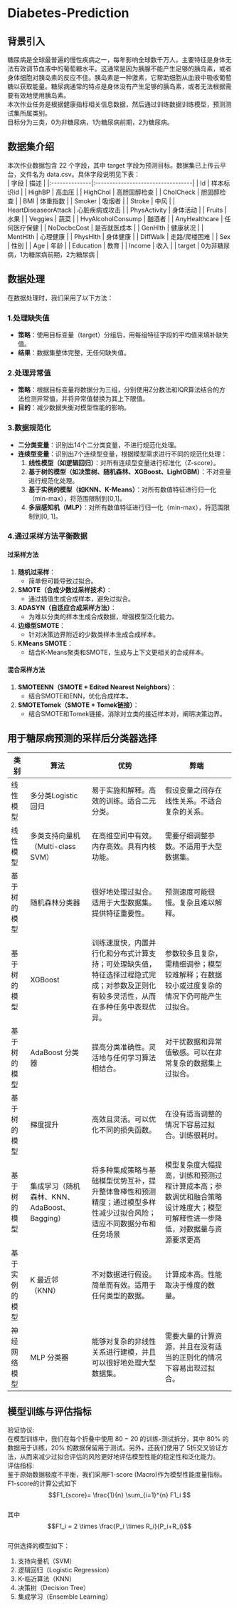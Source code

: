 # Diabetes-Prediction
## 背景引入
糖尿病是全球最普遍的慢性疾病之一，每年影响全球数千万人，主要特征是身体无法有效调节血液中的葡萄糖水平。这通常是因为胰腺不能产生足够的胰岛素，或者身体细胞对胰岛素的反应不佳。胰岛素是一种激素，它帮助细胞从血液中吸收葡萄糖以获取能量。糖尿病通常的特点是身体没有产生足够的胰岛素，或者无法根据需要有效地使用胰岛素。  
本次作业任务是根据健康指标相关信息数据，然后通过训练数据训练模型，预测测试集所属类别。   
目标分为三类，0为非糖尿病，1为糖尿病前期，2为糖尿病。
## 数据集介绍
本次作业数据包含 22 个字段，其中 target 字段为预测目标。数据集已上传云平台，文件名为
data.csv。具体字段说明见下表：  
| 字段         | 描述                             |
|:--------------|:----------------------------------|
| Id           | 样本标识id                        |
| HighBP       | 高血压                           |
| HighChol     | 高胆固醇检查                      |
| CholCheck    | 胆固醇检查                        |
| BMI          | 体重指数                          |
| Smoker       | 吸烟者                           |
| Stroke       | 中风                             |
| HeartDiseaseorAttack | 心脏疾病或攻击              |
| PhysActivity | 身体活动                          |
| Fruits       | 水果                             |
| Veggies       | 蔬菜                             |
| HvyAlcoholConsump | 酗酒者                      |
| AnyHealthcare | 任何医疗保健                      |
| NoDocbcCost  | 是否就医成本                      |
| GenHlth      | 健康状况                         |
| MentHlth     | 心理健康                          |
| PhysHlth     | 身体健康                          |
| DiffWalk     | 走路/爬楼困难                      |
| Sex          | 性别                             |
| Age          | 年龄                             |
| Education    | 教育                             |
| Income       | 收入                             |
| target       | 0为非糖尿病，1为糖尿病前期，2为糖尿病 |
## 数据处理
在数据处理时，我们采用了以下方法：  
### 1.处理缺失值
- **策略**：使用目标变量（target）分组后，用每组特征字段的平均值来填补缺失值。
- **结果**：数据集整体完整，无任何缺失值。  
### 2.处理异常值
- **策略**：根据目标变量将数据分为三组，分别使用Z分数法和IQR算法结合的方法检测异常值，并将异常值替换为其上下限值。
- **目的**：减少数据失衡对模型性能的影响。  
### 3.数据规范化
- **二分类变量**：识别出14个二分类变量，不进行规范化处理。
- **连续型变量**：识别出7个连续型变量，根据模型需求进行不同的规范化处理：
  1. **线性模型（如逻辑回归）**：对所有连续型变量进行标准化（Z-score）。
  2. **基于树的模型（如决策树、随机森林、XGBoost、LightGBM）**：不对变量进行规范化处理。
  3. **基于实例的模型（如KNN、K-Means）**：对所有数值特征进行归一化（min-max），将范围限制到[0,1]。
  4. **多层感知机（MLP）**：对所有数值特征进行归一化（min-max），将范围限制到[0, 1]。  
### 4.通过采样方法平衡数据
#### 过采样方法
1. **随机过采样**：
   - 简单但可能导致过拟合。
2. **SMOTE（合成少数过采样技术）**：
   - 通过插值生成合成样本，避免过拟合。
3. **ADASYN（自适应合成采样方法）**：
   - 为难以分类的样本生成合成数据，增强模型泛化能力。
4. **边缘型SMOTE**：
   - 针对决策边界附近的少数类样本生成合成样本。
5. **KMeans SMOTE**：
   - 结合K-Means聚类和SMOTE，生成与上下文更相关的合成样本。
#### 混合采样方法
1. **SMOTEENN（SMOTE + Edited Nearest Neighbors）**：
   - 结合SMOTE和ENN，优化合成样本。
2. **SMOTETomek（SMOTE + Tomek链接）**：
   - 结合SMOTE和Tomek链接，消除对立类的接近样本对，阐明决策边界。
## 用于糖尿病预测的采样后分类器选择
| 类别  | 算法    | 优势    | 弊端     |
|-----|--------|--------------|------------|
| 线性模型       | 多分类Logistic 回归            | 易于实施和解释。高效的训练。适合二元分类。  | 假设变量之间存在线性关系。不适合复杂的关系。   |
|  线性模型      | 多类支持向量机 （Multi-class SVM） | 在高维空间中有效。内存高效。具有内核功能。  | 需要仔细调整参数。不适用于大型数据集。   |
| 基于树的模型   | 随机森林分类器    | 很好地处理过拟合。适用于大型数据集。提供特征重要性。 | 预测速度可能很慢。复杂且难以解释。 |
| 基于树的模型    | XGBoost    | 训练速度快，内置并行化和分布式计算支持；可处理缺失值，特征选择过程隐式完成；对参数及正则化有较多灵活性，从而在多种任务中表现优异。 | 参数较多且复杂，需精细调参；模型较难解释；在数据较小或过度复杂的情况下仍可能产生过拟合。 |
|  基于树的模型  | AdaBoost 分类器     | 提高分类准确性。灵活地与任何学习算法相结合。  | 对干扰数据和异常值敏感。可以在非常复杂的数据集上过拟合。  |
| 基于树的模型     | 梯度提升   | 高效且灵活。可以优化不同的损失函数。  | 在没有适当调整的情况下容易过拟合。训练很耗时。 |
|  基于树的模型    | 集成学习（随机森林、KNN、AdaBoost、Bagging） | 将多种集成策略与基础模型优势互补，提升整体鲁棒性和预测精度；通过模型多样性减少过拟合风险；适应不同数据分布和任务场景 | 模型复杂度大幅提高，训练和预测过程计算成本高；参数调优和融合策略设计难度大；模型可解释性进一步降低，对数据量与资源要求更高 |
| 基于实例的模型 | K 最近邻 （KNN）  | 不对数据进行假设。简单而有效。适用于任何类型的数据。  | 计算成本高。性能取决于维度的数量。  |
| 神经网络模型   | MLP 分类器  | 能够对复杂的非线性关系进行建模，并且可以很好地处理大型数据集。  | 需要大量的计算资源，并且在没有适当的正则化的情况下容易出现过拟合。|  
## 模型训练与评估指标
验证协议:  
在模型训练中，我们在每个折叠中使用 80 − 20 的训练-测试拆分，其中 80% 的数据用于训练，20% 的数据保留用于测试。另外，还我们使用了 5折交叉验证方法，从而来减少过拟合评估的风险更好地评估模型性能的稳定性和泛化能力。  
评估指标:  
鉴于原始数据极度不平衡，我们采用F1-score (Macro)作为模型性能度量指标。  
F1-score的计算公式如下
$$F1_{score}= \frac{1}{n} \sum_{i=1}^{n} F1_i $$  
其中$$F1_i = 2 \times \frac{P_i \times R_i}{P_i+R_i}$$  
可供选择的模型如下：
1. 支持向量机（SVM）
2. 逻辑回归（Logistic Regression）
3. K-临近算法（KNN）
4. 决策树（Decision Tree）
5. 集成学习（Ensemble Learning）
